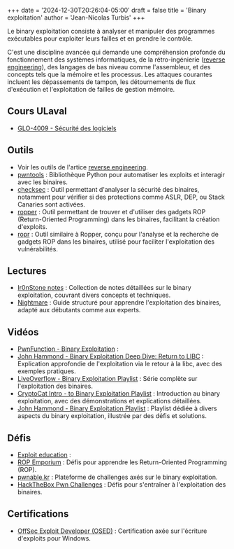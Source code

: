 +++
date = '2024-12-30T20:26:04-05:00'
draft = false
title = 'Binary exploitation'
author = 'Jean-Nicolas Turbis'
+++

Le binary exploitation consiste à analyser et manipuler des programmes exécutables pour exploiter leurs failles et en prendre le contrôle. <!--more-->

C'est une discipline avancée qui demande une compréhension profonde du fonctionnement des systèmes informatiques, de la rétro-ingénierie ([reverse engineering](/posts/reverse_engineering/)), des langages de bas niveau comme l'assembleur, et des concepts tels que la mémoire et les processus. Les attaques courantes incluent les dépassements de tampon, les détournements de flux d'exécution et l'exploitation de failles de gestion mémoire.

## Cours ULaval
- [GLO-4009 - Sécurité des logiciels](https://www.ulaval.ca/etudes/cours/glo-4009-securite-des-logiciels)

## Outils
- Voir les outils de l'artice [reverse engineering](/posts/reverse_engineering/).
- [pwntools](http://pwntools.com/) : Bibliothèque Python pour automatiser les exploits et interagir avec les binaires.
- [checksec](https://github.com/slimm609/checksec) : Outil permettant d'analyser la sécurité des binaires, notamment pour vérifier si des protections comme ASLR, DEP, ou Stack Canaries sont activées.
- [ropper](https://github.com/sashs/Ropper) : Outil permettant de trouver et d'utiliser des gadgets ROP (Return-Oriented Programming) dans les binaires, facilitant la création d'exploits.
- [ropr](https://github.com/Ben-Lichtman/ropr) : Outil similaire à Ropper, conçu pour l'analyse et la recherche de gadgets ROP dans les binaires, utilisé pour faciliter l'exploitation des vulnérabilités.

## Lectures
- [Ir0nStone notes](https://ir0nstone.gitbook.io/notes/binexp/) : Collection de notes détaillées sur le binary exploitation, couvrant divers concepts et techniques.
- [Nightmare](https://guyinatuxedo.github.io/index.html) : Guide structuré pour apprendre l'exploitation des binaires, adapté aux débutants comme aux experts.

## Vidéos
- [PwnFunction - Binary Exploitation](https://www.youtube.com/playlist?list=PLI_rLWXMqpSkAYfar0HRA7lykydwmRY_2) : 
- [John Hammond - Binary Exploitation Deep Dive: Return to LIBC](https://www.youtube.com/watch?v=tMN5N5oid2c) : Explication approfondie de l'exploitation via le retour à la libc, avec des exemples pratiques.
- [LiveOverflow - Binary Exploitation Playlist](https://www.youtube.com/playlist?list=PLhixgUqwRTjxglIswKp9mpkfPNfHkzyeN) : Série complète sur l'exploitation des binaires.
- [CryptoCat Intro - to Binary Exploitation Playlist](https://www.youtube.com/playlist?list=PLHUKi1UlEgOIc07Rfk2Jgb5fZbxDPec94) : Introduction au binary exploitation, avec des démonstrations et explications détaillées.
- [John Hammond - Binary Exploitation Playlist](https://www.youtube.com/playlist?list=PL1H1sBF1VAKVg451vJ-rx0y_ZuQMHPamH) : Playlist dédiée à divers aspects du binary exploitation, illustrée par des défis et solutions.

## Défis
- [Exploit education](https://exploit.education/) : 
- [ROP Emporium](https://ropemporium.com/) : Défis pour apprendre les Return-Oriented Programming (ROP).
- [pwnable.kr](https://pwnable.kr/) : Plateforme de challenges axés sur le binary exploitation.
- [HackTheBox Pwn Challenges](https://app.hackthebox.com/challenges?category=4&sort_type=asc) : Défis pour s'entraîner à l'exploitation des binaires.

## Certifications
- [OffSec Exploit Developer (OSED)](https://www.offsec.com/courses/exp-301/) : Certification axée sur l'écriture d'exploits pour Windows.